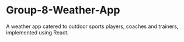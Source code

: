 # Group-8-Weather-App
A weather app catered to outdoor sports players, coaches and trainers, implemented using React.
